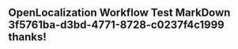 <properties
ms.topic="hero-topic"
ms.test1="hero-topic"
ms.test2="test"/>

## OpenLocalization Workflow Test MarkDown 3f5761ba-d3bd-4771-8728-c0237f4c1999 thanks!

